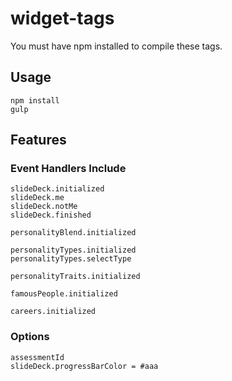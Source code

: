 # widget-tags

You must have npm installed to compile these tags.

## Usage

    npm install
    gulp


## Features

### Event Handlers Include

    slideDeck.initialized
    slideDeck.me
    slideDeck.notMe
    slideDeck.finished
    
    personalityBlend.initialized
    
    personalityTypes.initialized
    personalityTypes.selectType
    
    personalityTraits.initialized
    
    famousPeople.initialized
    
    careers.initialized
    
### Options
    assessmentId
    slideDeck.progressBarColor = #aaa
    
